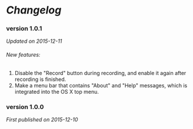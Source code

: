# _Changelog_

### version 1.0.1
_Updated on 2015-12-11_

###### New features:
1. Disable the "Record" button during recording, and enable it again after recording is finished.
2. Make a menu bar that contains "About" and "Help" messages, which is integrated into the OS X top menu.


### version 1.0.0
_First published on 2015-12-10_
